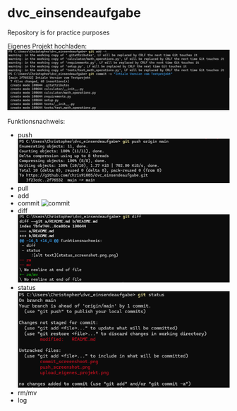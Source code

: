 # dvc_einsendeaufgabe
Repository is for practice purposes

Eigenes Projekt hochladen:
    ![Upload](/screenshots//upload_eigenes_projekt.png)


Funktionsnachweis:

- push
    ![push](/screenshots/push_screenshot.png)
- pull
- add
- commit
    ![commit](/screenshots/commit_screenshoot.png)
- diff
    ![diff](/screenshots/diff_screenshot.png)
- status
    ![status](/screenshots/status_screenshot.png)
- rm/mv
- log
